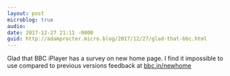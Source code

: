 ```yaml
---
layout: post
microblog: true
audio: 
date: 2017-12-27 21:11 -0000
guid: http://adamprocter.micro.blog/2017/12/27/glad-that-bbc.html
---
```

Glad that BBC iPlayer has a survey on new home page. I find it impossible to use compared to previous versions feedback at [bbc.in/newhome](http://bbc.in/newhome) 
